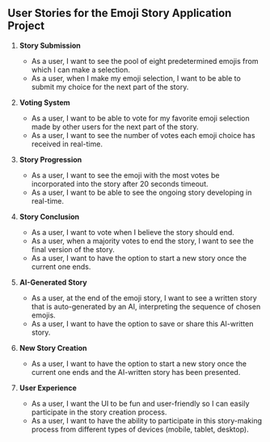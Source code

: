 
## User Stories for the Emoji Story Application Project

1. **Story Submission**
   - As a user, I want to see the pool of eight predetermined emojis from which I can make a selection.
   - As a user, when I make my emoji selection, I want to be able to submit my choice for the next part of the story.
   
2. **Voting System**
   - As a user, I want to be able to vote for my favorite emoji selection made by other users for the next part of the story.
   - As a user, I want to see the number of votes each emoji choice has received in real-time.
   
3. **Story Progression**
   - As a user, I want to see the emoji with the most votes be incorporated into the story after 20 seconds timeout.
   - As a user, I want to be able to see the ongoing story developing in real-time.
   
4. **Story Conclusion**
   - As a user, I want to vote when I believe the story should end.
   - As a user, when a majority votes to end the story, I want to see the final version of the story.
   - As a user, I want to have the option to start a new story once the current one ends.
   
5. **AI-Generated Story**
   - As a user, at the end of the emoji story, I want to see a written story that is auto-generated by an AI, interpreting the sequence of chosen emojis.
   - As a user, I want to have the option to save or share this AI-written story.
   
6. **New Story Creation**
   - As a user, I want to have the option to start a new story once the current one ends and the AI-written story has been presented.
   
7. **User Experience**
   - As a user, I want the UI to be fun and user-friendly so I can easily participate in the story creation process.
   - As a user, I want to have the ability to participate in this story-making process from different types of devices (mobile, tablet, desktop).